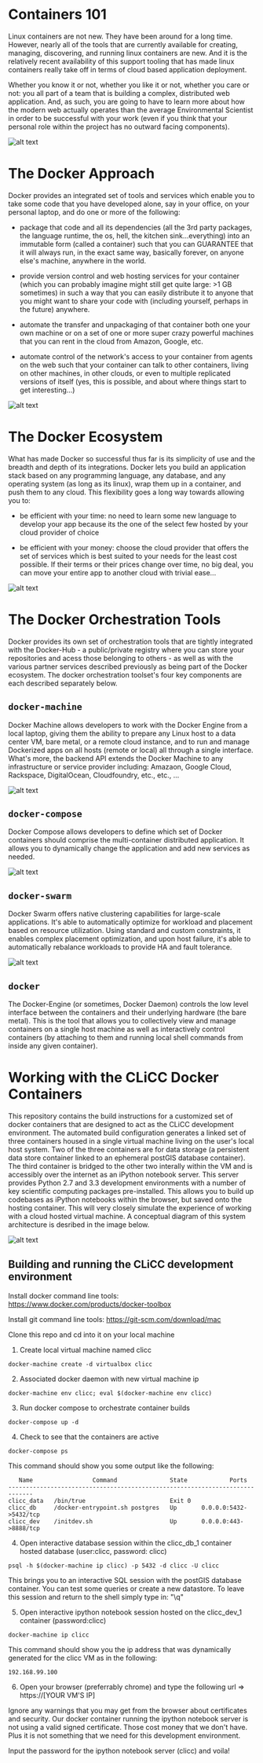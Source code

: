 # Containers 101

Linux containers are not new. They have been around for a long time. However, nearly all of the tools that are currently available for creating, managing, discovering, and running linux containers are new. And it is the relatively recent availability of this support tooling that has made linux containers really take off in terms of cloud based application deployment. 

Whether you know it or not, whether you like it or not, whether you care or not: you all part of a team that is building a complex, distributed web application. And, as such, you are going to have to learn more about how the modern web actually operates than the average Environmental Scientist in order to be successful with your work (even if you think that your personal role within the project has no outward facing components).

![alt text](https://github.com/ericdfournier/clicc/blob/master/src/common/images/vm-vs-docker.png "Containers vs. Virtual Machines")

# The Docker Approach

Docker provides an integrated set of tools and services which enable you to take some code that you have developed alone, say in your office, on your personal laptop, and do one or more of the following:

- package that code and all its dependencies (all the 3rd party packages, the language runtime, the os, hell, the kitchen sink...everything) into an immutable form (called a container) such that you can GUARANTEE that it will always run, in the exact same way, basically forever, on anyone else's machine, anywhere in the world. 

- provide version control and web hosting services for your container (which you can probably imagine might still get quite large: >1 GB sometimes) in such a way that you can easily distribute it to anyone that you might want to share your code with (including yourself, perhaps in the future) anywhere.

- automate the transfer and unpackaging of that container both one your own machine or on a set of one or more super crazy powerful machines that you can rent in the cloud from Amazon, Google, etc.

- automate control of the network's access to your container from agents on the web such that your container can talk to other containers, living on other machines, in other clouds, or even to multiple replicated versions of itself (yes, this is possible, and about where things start to get interesting...)

![alt text](https://github.com/ericdfournier/clicc/blob/master/src/common/images/docker_datacenter_toolchain.jpg "Docker Datacenter Toolchain and Services")

# The Docker Ecosystem

What has made Docker so successful thus far is its simplicity of use and the breadth and depth of its integrations. Docker lets you build an application stack based on any programming language, any database, and any operating system (as long as its linux), wrap them up in a container, and push them to any cloud. This flexibility goes a long way towards allowing you to: 

- be efficient with your time: no need to learn some new language to develop your app because its the one of the select few hosted by your cloud provider of choice

- be efficient with your money: choose the cloud provider that offers the set of services which is best suited to your needs for the least cost possible. If their terms or their prices change over time, no big deal, you can move your entire app to another cloud with trivial ease...

![alt text](https://github.com/ericdfournier/clicc/blob/master/src/common/images/docker-ecosystem.jpg "Docker Ecosystem")

# The Docker Orchestration Tools

Docker provides its own set of orchestration tools that are tightly integrated with the Docker-Hub - a public/private registry where you can store your repositories and acess those belonging to others - as well as with the various partner services described previously as being part of the Docker ecosystem. The docker orchestration toolset's four key components are each described separately below.

## ````docker-machine````

Docker Machine allows developers to work with the Docker Engine from a local laptop, giving them the ability to prepare any Linux host to a data center VM, bare metal, or a remote cloud instance, and to run and manage Dockerized apps on all hosts (remote or local) all through a single interface. What's more, the backend API extends the Docker Machine to any infrastructure or service provider including: Amazaon, Google Cloud, Rackspace, DigitalOcean, Cloudfoundry, etc., etc., ...

![alt text](https://github.com/ericdfournier/clicc/blob/master/src/common/images/docker-machine.png "Docker-Machine")

## ````docker-compose````

Docker Compose allows developers to define which set of Docker containers should comprise the multi-container distributed application. It allows you to dynamically change the application and add new services as needed.

![alt text](https://github.com/ericdfournier/clicc/blob/master/src/common/images/docker-compose.png "Docker-Compose")

## ````docker-swarm````

Docker Swarm offers native clustering capabilities for large-scale applications. It's able to automatically optimize for workload and placement based on resource utilization. Using standard and custom constraints, it enables complex placement optimization, and upon host failure, it's able to automatically rebalance workloads to provide HA and fault tolerance.

![alt text](https://github.com/ericdfournier/clicc/blob/master/src/common/images/docker-swarm.png "Docker-Swarm")

## ````docker````

The Docker-Engine (or sometimes, Docker Daemon) controls the low level interface between the containers and their underlying hardware (the bare metal). This is the tool that allows you to collectively view and manage containers on a single host machine as well as interactively control containers (by attaching to them and running local shell commands from inside any given container).

# Working with the CLiCC Docker Containers

This repository contains the build instructions for a customized set of docker containers that are designed to act as the CLiCC development environment. The automated build configuration generates a linked set of three containers housed in a single virtual machine living on the user's local host system. Two of the three containers are for data storage (a persistent data store container linked to an ephemeral postGIS database container). The third container is bridged to the other two interally within the VM and is accessibly over the internet as an iPython notebook server. This server provides Python 2.7 and 3.3 development environments with a number of key scientific computing packages pre-installed. This allows you to build up codebases as iPython notebooks within the browser, but saved onto the hosting container. This will very closely simulate the experience of working with a cloud hosted virtual machine. A conceptual diagram of this system architecture is desribed in the image below.

![alt text](https://github.com/ericdfournier/clicc/blob/master/src/common/images/dev-architecture.png "Development-Architecture")

## Building and running the CLiCC development environment

Install docker command line tools: https://www.docker.com/products/docker-toolbox

Install git command line tools: https://git-scm.com/download/mac

Clone this repo and cd into it on your local machine

1. Create local virtual machine named clicc

```
docker-machine create -d virtualbox clicc
```

2. Associated docker daemon with new virtual machine ip

```
docker-machine env clicc; eval $(docker-machine env clicc)
```

3. Run docker compose to orchestrate container builds

```
docker-compose up -d
```

4. Check to see that the containers are active

```
docker-compose ps
```

This command should show you some output like the following:

```
   Name                 Command               State            Ports
-----------------------------------------------------------------------------
clicc_data   /bin/true                        Exit 0
clicc_db     /docker-entrypoint.sh postgres   Up       0.0.0.0:5432->5432/tcp
clicc_dev    /initdev.sh                      Up       0.0.0.0:443->8888/tcp
```

4. Open interactive database session within the clicc_db_1 container hosted database (user:clicc, password: clicc)

```
psql -h $(docker-machine ip clicc) -p 5432 -d clicc -U clicc
```

This brings you to an interactive SQL session with the postGIS database container. You can test some queries or create a new datastore. To leave this session and return to the shell simply type in: "\q"

5. Open interactive ipython notebook session hosted on the clicc_dev_1 container (password:clicc)

```
docker-machine ip clicc
```

This command should show you the ip address that was dynamically generated for the clicc VM as in the following:

```
192.168.99.100
```

6. Open your browser (preferrably chrome) and type the following url =>  https://[YOUR VM'S IP]

Ignore any warnings that you may get from the browser about certificates and security. Our docker container running the ipython notebook server is not using a valid signed certificate. Those cost money that we don't have. Plus it is not something that we need for this development environment.

Input the password for the ipython notebook server (clicc) and voila!